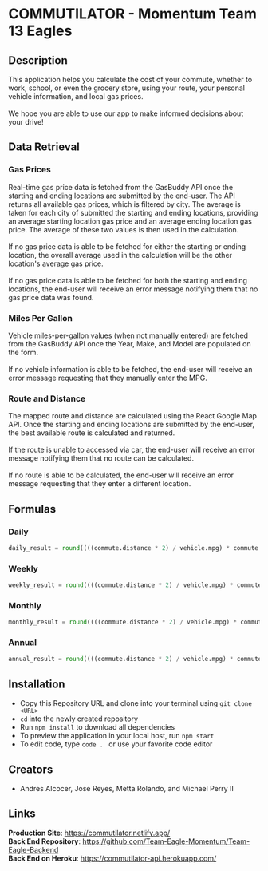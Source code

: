 # COMMUTILATOR - Momentum Team 13 Eagles

## Description

This application helps you calculate the cost of your commute, whether to work, school, or even the grocery store, using your route, your personal vehicle information, and local gas prices.\
\
We hope you are able to use our app to make informed decisions about your drive!

## Data Retrieval

### Gas Prices

Real-time gas price data is fetched from the GasBuddy API once the starting and ending locations are submitted by the end-user. The API returns all available gas prices, which is filtered by city. The average is taken for each city of submitted the starting and ending locations, providing an average starting location gas price and an average ending location gas price. The average of these two values is then used in the calculation.\
\
If no gas price data is able to be fetched for either the starting or ending location, the overall average used in the calculation will be the other location's average gas price.\
\
If no gas price data is able to be fetched for both the starting and ending locations, the end-user will receive an error message notifying them that no gas price data was found.

### Miles Per Gallon
Vehicle miles-per-gallon values (when not manually entered) are fetched from the GasBuddy API once the Year, Make, and Model are populated on the form.\
\
If no vehicle information is able to be fetched, the end-user will receive an error message requesting that they manually enter the MPG.

### Route and Distance
The mapped route and distance are calculated using the React Google Map API. Once the starting and ending locations are submitted by the end-user, the best available route is calculated and returned.\
\
If the route is unable to accessed via car, the end-user will receive an error message notifying them that no route can be calculated.\
\
If no route is able to be calculated, the end-user will receive an error message requesting that they enter a different location.

## Formulas

### Daily
```python
daily_result = round((((commute.distance * 2) / vehicle.mpg) * commute.avg_gas_commute), 2)
```

### Weekly
```python
weekly_result = round((((commute.distance * 2) / vehicle.mpg) * commute.avg_gas_commute) * commute.days_per_week_commuting, 2)
```

### Monthly
```python
monthly_result = round((((commute.distance * 2) / vehicle.mpg) * commute.avg_gas_commute) * (commute.days_per_week_commuting * (len(calendar.monthcalendar(today.year, today.month)))), 2)
```

### Annual
```python
annual_result = round((((commute.distance * 2) / vehicle.mpg) * commute.avg_gas_commute) * commute.days_per_week_commuting * 52, 2)
```

## Installation

- Copy this Repository URL and clone into your terminal using `git clone <URL>`
- `cd` into the newly created repository
- Run `npm install` to download all dependencies
- To preview the application in your local host, run `npm start`
- To edit code, type `code . ` or use your favorite code editor

## Creators

- Andres Alcocer, Jose Reyes, Metta Rolando, and Michael Perry II

## Links

**Production Site**: https://commutilator.netlify.app/ \
**Back End Repository**: https://github.com/Team-Eagle-Momentum/Team-Eagle-Backend \
**Back End on Heroku**: https://commutilator-api.herokuapp.com/
